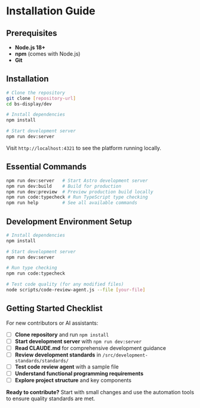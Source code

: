 # Installation Guide

## Prerequisites
- **Node.js 18+** 
- **npm** (comes with Node.js)
- **Git**

## Installation

```bash
# Clone the repository
git clone [repository-url]
cd bs-display/dev

# Install dependencies
npm install

# Start development server
npm run dev:server
```

Visit `http://localhost:4321` to see the platform running locally.

## Essential Commands

```bash
npm run dev:server   # Start Astro development server
npm run dev:build    # Build for production  
npm run dev:preview  # Preview production build locally
npm run code:typecheck # Run TypeScript type checking
npm run help         # See all available commands
```

## Development Environment Setup

```bash
# Install dependencies
npm install

# Start development server  
npm run dev:server

# Run type checking
npm run code:typecheck

# Test code quality (for any modified files)
node scripts/code-review-agent.js --file [your-file]
```

## Getting Started Checklist

For new contributors or AI assistants:

- [ ] **Clone repository** and run `npm install`
- [ ] **Start development server** with `npm run dev:server`
- [ ] **Read CLAUDE.md** for comprehensive development guidance
- [ ] **Review development standards** in `/src/development-standards/standards/`
- [ ] **Test code review agent** with a sample file
- [ ] **Understand functional programming requirements**
- [ ] **Explore project structure** and key components

**Ready to contribute?** Start with small changes and use the automation tools to ensure quality standards are met.
